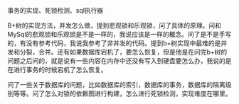 事务的实现、死锁检测、sql执行器


B+树的实现方法，并发怎么做，提到悲观锁和乐观锁，问了具体的原理。问和MySql的悲观锁和乐观锁是不是一样的，我说应该是一样的概念。问了是不是手写的，有没有参考代码，我说我参考了非并发的代码。提到b+树实现中最难的是并发和分裂，合并。还有如果数据库宕机了，要怎么恢复，但是他是在问完b+树的问题之后问的，就是说有一些内容在内存中还没有写入到硬盘要怎么办，我说的是在进行事务的时候宕机了怎么恢复。

问了一些关于数据库的问题，比如数据库的索引，数据库的事务，数据库的隔离级别等等。问了怎么对锁的依赖图进行构建，怎么进行死锁检测，实现难度在哪里。


